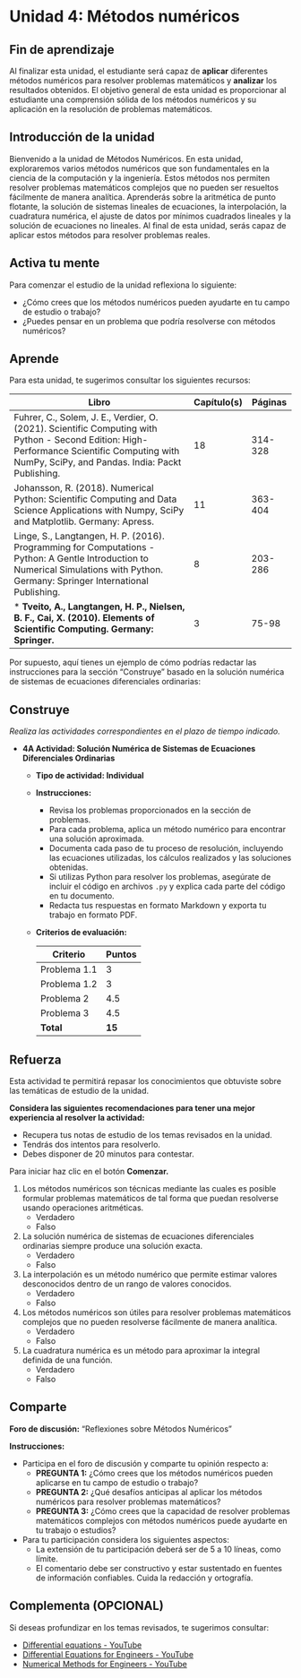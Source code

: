 # Unidad 4: Métodos numéricos

## Fin de aprendizaje

Al finalizar esta unidad, el estudiante será capaz de **aplicar** diferentes métodos numéricos para resolver problemas matemáticos y **analizar** los resultados obtenidos. El objetivo general de esta unidad es proporcionar al estudiante una comprensión sólida de los métodos numéricos y su aplicación en la resolución de problemas matemáticos.

## Introducción de la unidad

Bienvenido a la unidad de Métodos Numéricos. En esta unidad, exploraremos varios métodos numéricos que son fundamentales en la ciencia de la computación y la ingeniería. Estos métodos nos permiten resolver problemas matemáticos complejos que no pueden ser resueltos fácilmente de manera analítica. Aprenderás sobre la aritmética de punto flotante, la solución de sistemas lineales de ecuaciones, la interpolación, la cuadratura numérica, el ajuste de datos por mínimos cuadrados lineales y la solución de ecuaciones no lineales. Al final de esta unidad, serás capaz de aplicar estos métodos para resolver problemas reales.

## Activa tu mente

Para comenzar el estudio de la unidad reflexiona lo siguiente:

- ¿Cómo crees que los métodos numéricos pueden ayudarte en tu campo de estudio o trabajo?
- ¿Puedes pensar en un problema que podría resolverse con métodos numéricos?

## Aprende

Para esta unidad, te sugerimos consultar los siguientes recursos:

| Libro | Capítulo(s) | Páginas |
| --- | --- | --- |
| Fuhrer,     C., Solem, J. E., Verdier, O. (2021). Scientific Computing with Python -     Second Edition: High-Performance Scientific Computing with NumPy, SciPy,     and Pandas. India: Packt Publishing. |18|314-328|
| Johansson,     R. (2018). Numerical Python: Scientific Computing and Data Science     Applications with Numpy, SciPy and Matplotlib. Germany: Apress. |11|363-404|
| Linge, S., Langtangen, H. P. (2016). Programming for Computations - Python: A Gentle Introduction to Numerical Simulations with Python. Germany: Springer International Publishing. |8|203-286|
| \* **Tveito, A., Langtangen, H. P., Nielsen, B. F., Cai, X. (2010). Elements of Scientific Computing. Germany: Springer.** |3|75-98|

   

Por supuesto, aquí tienes un ejemplo de cómo podrías redactar las instrucciones para la sección “Construye” basado en la solución numérica de sistemas de ecuaciones diferenciales ordinarias:

## Construye

*Realiza las actividades correspondientes en el plazo de tiempo indicado.*

- **4A Actividad: Solución Numérica de Sistemas de Ecuaciones Diferenciales Ordinarias**

  - **Tipo de actividad: Individual**

  - **Instrucciones:**
    - Revisa los problemas proporcionados en la sección de problemas.
    - Para cada problema, aplica un método numérico para encontrar una solución aproximada.
    - Documenta cada paso de tu proceso de resolución, incluyendo las ecuaciones utilizadas, los cálculos realizados y las soluciones obtenidas.
    - Si utilizas Python para resolver los problemas, asegúrate de incluir el código en archivos `.py` y explica cada parte del código en tu documento.
    - Redacta tus respuestas en formato Markdown y exporta tu trabajo en formato PDF.

  - **Criterios de evaluación:**
  
    | Criterio     | Puntos |
    | ------------ | ------ |
    | Problema 1.1 | 3      |
    | Problema 1.2 | 3      |
    | Problema 2   | 4.5    |
    | Problema 3   | 4.5    |
    | **Total**    | **15** |
  



## Refuerza

Esta actividad te permitirá repasar los conocimientos que obtuviste sobre las temáticas de estudio de la unidad.

**Considera las siguientes recomendaciones para tener una mejor experiencia al resolver la actividad:**

- Recupera tus notas de estudio de los temas revisados en la unidad.
- Tendrás dos intentos para resolverlo.
- Debes disponer de 20 minutos para contestar.

Para iniciar haz clic en el botón **Comenzar.**

1. Los métodos numéricos son técnicas mediante las cuales es posible formular problemas matemáticos de tal forma que puedan resolverse usando operaciones aritméticas.
   - Verdadero
   - Falso
2. La solución numérica de sistemas de ecuaciones diferenciales ordinarias siempre produce una solución exacta.
   - Verdadero
   - Falso
3. La interpolación es un método numérico que permite estimar valores desconocidos dentro de un rango de valores conocidos.
   - Verdadero
   - Falso
4. Los métodos numéricos son útiles para resolver problemas matemáticos complejos que no pueden resolverse fácilmente de manera analítica.
   - Verdadero
   - Falso
5. La cuadratura numérica es un método para aproximar la integral definida de una función.
   - Verdadero
   - Falso

## Comparte

**Foro de discusión:** “Reflexiones sobre Métodos Numéricos”

**Instrucciones:**

- Participa en el foro de discusión y comparte tu opinión respecto a:
  - **PREGUNTA 1:** ¿Cómo crees que los métodos numéricos pueden aplicarse en tu campo de estudio o trabajo?
  - **PREGUNTA 2:** ¿Qué desafíos anticipas al aplicar los métodos numéricos para resolver problemas matemáticos?
  - **PREGUNTA 3:** ¿Cómo crees que la capacidad de resolver problemas matemáticos complejos con métodos numéricos puede ayudarte en tu trabajo o estudios?
- Para tu participación considera los siguientes aspectos:
  - La extensión de tu participación deberá ser de 5 a 10 líneas, como límite.
  - El comentario debe ser constructivo y estar sustentado en fuentes de información confiables. Cuida la redacción y ortografía.              

## Complementa (OPCIONAL)

Si deseas profundizar en los temas revisados, te sugerimos consultar:

- [Differential equations - YouTube](https://www.youtube.com/playlist?list=PLZHQObOWTQDNPOjrT6KVlfJuKtYTftqH6)
- [Differential Equations for Engineers - YouTube](https://www.youtube.com/playlist?list=PLkZjai-2JcxlvaV9EUgtHj1KV7THMPw1w)
- [Numerical Methods for Engineers - YouTube](https://www.youtube.com/playlist?list=PLkZjai-2Jcxn35XnijUtqqEg0Wi5Sn8ab)

